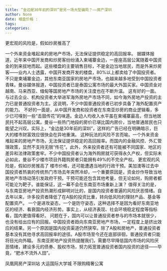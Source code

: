```yaml
---
title: “金边是30年前的深圳”是另一场大型骗局？——房产深圳
author: None
date: 楼盘价格 : 
tags: 
categories: 
---
```

更宏观的风险是，假如炒房推高了
<!-- more -->
一个外来资金堆起来的房地产市场，无法保证提供稳定的高回报率。
据媒体报道，近年来中国开发商和炒房客纷纷涌入柬埔寨金边，一座座高层公寓随着中国资金的到来拔地而起。这些楼盘的主要销售目标，不是金边当地居民，而是外来炒房客——业内人士透露，中国开发商开发的楼盘，80%以上都卖给了中国投资者。
不只是柬埔寨金边，其他东南亚国家的房地产市场，也越来越多地受到中国投资者青睐。曼谷媒体报道，中国投资者已是泰国公寓市场的最大外国买家。中国资金对越南、马来西亚、缅甸等国房地产市场的关注度也在不断升温。
这有好的一面。与过去企业、机构投资者大举进军海外房地产市场不同，如今海外房地产投资的主力已是普通投资者为主。这说明，不少中国普通投资者已初步具备了海外配置资产的能力。
不好的一面是，从中国开发商和投资者在东南亚炒房的商业逻辑看，多少已可嗅到一些“击鼓传花”的味道。金边人均收入水平虽在柬埔寨最高，但当地居民托不起高层公寓。曼谷一些热门地段的房价已堪比国内房价，当地普通居民也只能望之兴叹。实际上，“金边是30年前的深圳”，这样的广告已经在明确暗示，巨大的楼市财富效应很快会在异地重演。
这种玩法的风险不言而喻。一个外来资金堆起来的房地产市场，无法保证提供稳定的高回报率。而国内的金融风控、外汇管理政策，显然不支持无限“传花”。此外，外来投资者还有可能被不同国家、地区的差异和法律政策套牢。不少中国投资者认为海外购房就可获得永久产权，但实际未必如此，曼谷不少楼市项目外籍购房者只能拥有49%的不完全产权。
更宏观的风险是，假如炒房推高了
楼市价格，还可能遭遇当地的行政干预。美加澳等过去中国投资者热衷的传统热门市场去年突然冷却，一个重要原因是，资金炒作导致当地房地产市场动荡引发政府干预。干预可能还包含其他考量，但无论如何，购房者都可能沦为靶子。谁能保证，这一幕不会在东南亚市场重新上演？
值得关注的是，与东南亚房地产投资热潮形成鲜明对比的，是国内投资者普遍的风险厌恶情绪。自去年以来，许多投资者降低了在A股的投资比重，转向低风险的理财产品、基金等配置资产。
一个是进攻姿态，一个是防守姿态，这种选择不是因为看好东南亚地区的经济、看衰国内经济形势。事实上，从经济表现、社会环境稳定程度等指标看，国内更值得看好。
问题在于，国内可以让普通投资者参与的市场本就很少，也没有给出应有的回报。中国投资者趋向东南亚房地产市场，一定程度上是挤出效应的结果。另一个原因是国内投资渠道仍然狭窄。除了A股和房地产，普通投资者基本没有其他寻求高回报率的途径。A股市场至今还在底部徘徊，普通投资者只能将目光向外瞄。
东南亚房地产投资热提醒我们，需要尽早降低国内市场的风险厌恶情绪，建设多元的债券、股权市场，努力拓宽普通投资者国内投资的途径——毕竟，“肥水不流外人田”。
                        
                        
                        
                        
                                        
                    
                    
                
                    
                    
                    
                
                    
                
凤凰网房产深圳站
大运国际大学城
不限购精奢公寓
	                        
	                    
	                        
	                    
